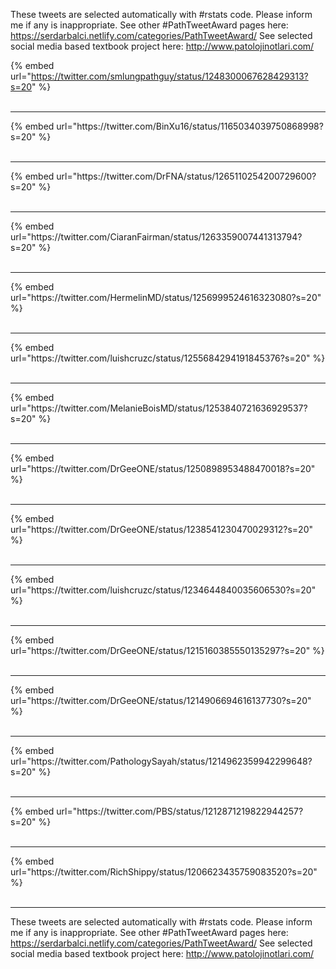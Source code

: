 

These tweets are selected automatically with #rstats code. Please inform me if any is inappropriate.
See other #PathTweetAward pages here: https://serdarbalci.netlify.com/categories/PathTweetAward/ 
See selected social media based textbook project here: http://www.patolojinotlari.com/

{% embed url="https://twitter.com/smlungpathguy/status/1248300067628429313?s=20" %}<br>
<br>
<hr>
{% embed url="https://twitter.com/BinXu16/status/1165034039750868998?s=20" %}<br>
<br>
<hr>
{% embed url="https://twitter.com/DrFNA/status/1265110254200729600?s=20" %}<br>
<br>
<hr>
{% embed url="https://twitter.com/CiaranFairman/status/1263359007441313794?s=20" %}<br>
<br>
<hr>
{% embed url="https://twitter.com/HermelinMD/status/1256999524616323080?s=20" %}<br>
<br>
<hr>
{% embed url="https://twitter.com/luishcruzc/status/1255684294191845376?s=20" %}<br>
<br>
<hr>
{% embed url="https://twitter.com/MelanieBoisMD/status/1253840721636929537?s=20" %}<br>
<br>
<hr>
{% embed url="https://twitter.com/DrGeeONE/status/1250898953488470018?s=20" %}<br>
<br>
<hr>
{% embed url="https://twitter.com/DrGeeONE/status/1238541230470029312?s=20" %}<br>
<br>
<hr>
{% embed url="https://twitter.com/luishcruzc/status/1234644840035606530?s=20" %}<br>
<br>
<hr>
{% embed url="https://twitter.com/DrGeeONE/status/1215160385550135297?s=20" %}<br>
<br>
<hr>
{% embed url="https://twitter.com/DrGeeONE/status/1214906694616137730?s=20" %}<br>
<br>
<hr>
{% embed url="https://twitter.com/PathologySayah/status/1214962359942299648?s=20" %}<br>
<br>
<hr>
{% embed url="https://twitter.com/PBS/status/1212871219822944257?s=20" %}<br>
<br>
<hr>
{% embed url="https://twitter.com/RichShippy/status/1206623435759083520?s=20" %}<br>
<br>
<hr>


These tweets are selected automatically with #rstats code. Please inform me if any is inappropriate.
See other #PathTweetAward pages here: https://serdarbalci.netlify.com/categories/PathTweetAward/ 
See selected social media based textbook project here: http://www.patolojinotlari.com/
